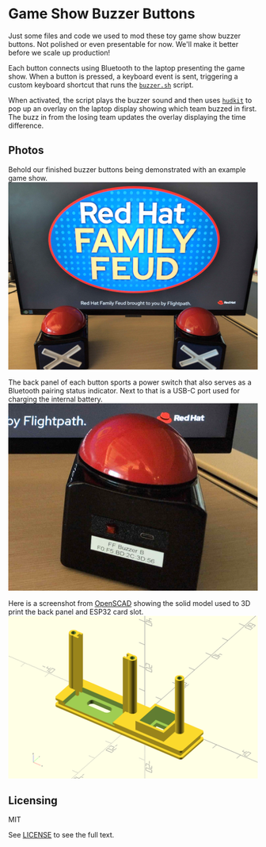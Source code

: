 # Game Show Buzzer Buttons

Just some files and code we used to mod these toy game show buzzer buttons. Not polished or even presentable for now. We'll make it better before we scale up production!

Each button connects using Bluetooth to the laptop presenting the game show. When a button is pressed, a keyboard event is sent, triggering a custom keyboard shortcut that runs the [`buzzer.sh`](./buzzer.sh) script. 

When activated, the script plays the buzzer sound and then uses [`hudkit`](https://github.com/anko/hudkit) to pop up an overlay on the laptop display showing which team buzzed in first. The buzz in from the losing team updates the overlay displaying the time difference.

## Photos

Behold our finished buzzer buttons being demonstrated with an example game show.
![Example game show use case](./button-game-example.png)

The back panel of each button sports a power switch that also serves as a Bluetooth pairing status indicator. Next to that is a USB-C port used for charging the internal battery.
![Back panel with power switch, status indicator and charging port](./button-back-panel.png)

Here is a screenshot from [OpenSCAD](https://openscad.org/) showing the solid model used to 3D print the back panel and ESP32 card slot.
![3D model of back panel with ESP32 card slot](./esp32-holder.png)

## Licensing

MIT

See [LICENSE](LICENSE) to see the full text.

